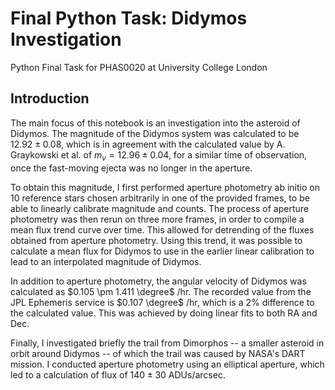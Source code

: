 # Final Python Task: Didymos Investigation

Python Final Task for PHAS0020 at University College London

## Introduction
The main focus of this notebook is an investigation into the asteroid of Didymos. The magnitude of the Didymos system was calculated to be $12.92 \pm 0.08$, which is in agreement with the calculated value by A. Graykowski et al. of $m_v = 12.96 \pm 0.04$, for a similar time of observation, once the fast-moving ejecta was no longer in the aperture.

To obtain this magnitude, I first performed aperture photometry ab initio on 10 reference stars chosen arbitrarily in one of the provided frames, to be able to linearly calibrate magnitude and counts. The process of aperture photometry was then rerun on three more frames, in order to compile a mean flux trend curve over time. This allowed for detrending of the fluxes obtained from aperture photometry. Using this trend, it was possible to calculate a mean flux for Didymos to use in the earlier linear calibration to lead to an interpolated magnitude of Didymos.

In addition to aperture photometry, the angular velocity of Didymos was calculated as $0.105 \pm 1.411 \degree$ /hr. The recorded value from the JPL Ephemeris service is $0.107 \degree$ /hr, which is a 2% difference to the calculated value. This was achieved by doing linear fits to both RA and Dec.

Finally, I investigated briefly the trail from Dimorphos -- a smaller asteroid in orbit around Didymos -- of which the trail was caused by NASA's DART mission. I conducted aperture photometry using an elliptical aperture, which led to a calculation of flux of $140 \pm 30$ ADUs/arcsec.
